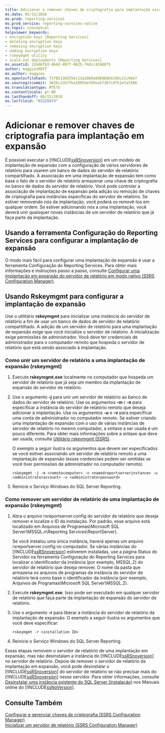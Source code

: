 ```yaml
---
title: Adicionar e remover chaves de criptografia para implantação escalável | Microsoft Docs
ms.date: 05/31/2016
ms.prod: reporting-services
ms.prod_service: reporting-services-native
ms.topic: conceptual
helpviewer_keywords:
- encryption keys [Reporting Services]
- deleting encryption keys
- removing encryption keys
- adding encryption keys
- rskeymgmt utility
- scale-out deployments [Reporting Services]
ms.assetid: 2da86fb3-4b4d-407f-9825-74dcc42486f5
author: maggiesMSFT
ms.author: maggies
ms.openlocfilehash: f1f021382556c13a20b0a8988b8b5199c21c9de7
ms.sourcegitcommit: 3026c22b7fba19059a769ea5f367c4f51efaf286
ms.translationtype: MTE75
ms.contentlocale: pt-BR
ms.lasthandoff: 06/15/2019
ms.locfileid: "63225673"
---
```

# <a name="add-and-remove-encryption-keys-for-scale-out-deployment"></a>Adicionar e remover chaves de criptografia para implantação em expansão
  É possível executar o [!INCLUDE[ssRSnoversion](../../includes/ssrsnoversion-md.md)] em um modelo de implantação de expansão com a configuração de vários servidores de relatório para usarem um banco de dados do servidor de relatório compartilhado. A associação em uma implantação de expansão tem como base o fato de o servidor de relatório armazenar uma chave de criptografia no banco de dados do servidor de relatório. Você pode controlar a associação de implantação de expansão pela adição ou remoção de chaves de criptografia para instâncias específicas do servidor de relatório. Se estiver removendo nós da implantação, você poderá os removê-los em qualquer ordem. Se estiver adicionando nós a uma implantação, você deverá unir quaisquer novas instâncias de um servidor de relatório que já faça parte da implantação.  
  
## <a name="using-the-reporting-services-configuration-tool-to-configure-scale-out-deployment"></a>Usando a ferramenta Configuração do Reporting Services para configurar a implantação de expansão  
 O modo mais fácil para configurar uma implantação de expansão é usar a ferramenta Configuração do Reporting Services. Para obter mais informações e instruções passo a passo, consulte [Configurar uma implantação em expansão do servidor de relatório em modo nativo &#40;SSRS Configuration Manager&#41;](../../reporting-services/install-windows/configure-a-native-mode-report-server-scale-out-deployment.md).  
  
## <a name="using-rskeymgmt-to-configure-scale-out-deployment"></a>Usando Rskeymgmt para configurar a implantação de expansão  
 Use o utilitário **rskeymgmt** para inicializar uma instância do servidor de relatório a fim de usar um banco de dados de servidor de relatório compartilhado. A adição de um servidor de relatório para uma implantação de expansão exige que você inicialize o servidor de relatório. A inicialização exige permissões de administrador. Você deve ter credenciais de administrador para o computador remoto que hospeda o servidor de relatório que está sendo associado à implantação.  
  
### <a name="how-to-join-a-report-server-to-a-scale-out-deployment-rskeymgmt"></a>Como unir um servidor de relatório a uma implantação de expansão (rskeymgmt)  
  
1.  Execute **rskeymgmt.exe** localmente no computador que hospeda um servidor de relatório que já seja um membro da implantação de expansão do servidor de relatório.  
  
2.  Use o argumento **-j** para unir um servidor de relatório ao banco de dados do servidor de relatório. Use os argumentos **-m** r **-n** para especificar a instância do servidor de relatório remoto que deseja adicionar à implantação. Use os argumentos **-u** e **-v** para especificar uma conta de administrador no computador remoto. Se estiver criando uma implantação de expansão com o uso de várias instâncias de servidor de relatório no mesmo computador, a sintaxe a ser usada é um pouco diferente. Para obter mais informações sobre a sintaxe que deve ser usada, consulte [Utilitário rskeymgmt &#40;SSRS&#41;](../../reporting-services/tools/rskeymgmt-utility-ssrs.md).  
  
     O exemplo a seguir ilustra os argumentos que devem ser especificados se você estiver associando um servidor de relatório remoto a uma implantação de expansão (essas credenciais podem ser omitidas se você tiver permissões de administrador no computador remoto):  
  
    ```  
    rskeymgmt -j -m <remotecomputer> -n <namedreportserverinstance> -u <administratoraccount> -v <administratorpassword>  
    ```
3. Reinicie o Serviço Windows do SQL Server Reporting.
  
### <a name="how-to-remove-a-report-server-from-a-scale-out-deployment-rskeymgmt"></a>Como remover um servidor de relatório de uma implantação de expansão (rskeymgmt)  
  
1.  Abra o arquivo rsreportserver.config do servidor de relatório que deseja remover e localize o ID da instalação. Por padrão, esse arquivo está localizado em Arquivos de Programas\Microsoft SQL Server\MSSQL.*n*\Reporting Services\ReportServer).  
  
     Se você instalou uma única instância, haverá apenas um arquivo rsreportserver.config no computador. Se várias instâncias do [!INCLUDE[ssRSnoversion](../../includes/ssrsnoversion-md.md)] estiverem instaladas, use a página Status do Servidor na ferramenta Configuração do Reporting Services para localizar o identificador da instância (por exemplo, MSSQL.2) do servidor de relatório que deseja remover. O nome da pasta que armazena os arquivos de programas da instância do servidor de relatório terá como base o identificador da instância (por exemplo, Arquivos de Programas\Microsoft SQL Server\MSSQL.2).  
  
2.  Execute **rskeymgmt.exe**. Isso pode ser executado em qualquer servidor de relatório que faça parte da implantação de expansão do servidor de relatório.  
  
3.  Use o argumento **-r** para liberar a instância do servidor de relatório da implantação de expansão. O exemplo a seguir ilustra os argumentos que você deve especificar:  
  
    ```  
    rskeymgmt -r <installation ID>  
    ```  
4. Reinicie o Serviço Windows do SQL Server Reporting.
  
 Essas etapas removem o servidor de relatório de uma implantação em expansão, mas não desinstalam a instância do [!INCLUDE[ssRSnoversion](../../includes/ssrsnoversion-md.md)] no servidor de relatório. Depois de remover o servidor de relatório da implantação em expansão, você pode desinstalar o [!INCLUDE[ssRSnoversion](../../includes/ssrsnoversion-md.md)] do servidor de relatório se não precisar mais do [!INCLUDE[ssRSnoversion](../../includes/ssrsnoversion-md.md)] nesse servidor. Para obter informações, consulte [Desinstalar uma instância existente do SQL Server &#40;Instalação&#41;](../../sql-server/install/uninstall-an-existing-instance-of-sql-server-setup.md) nos Manuais online do [!INCLUDE[ssNoVersion](../../includes/ssnoversion-md.md)].  
  
## <a name="see-also"></a>Consulte Também  
 [Configurar e gerenciar chaves de criptografia &#40;SSRS Configuration Manager&#41;](../../reporting-services/install-windows/ssrs-encryption-keys-manage-encryption-keys.md)   
 [Inicializar um servidor de relatório &#40;SSRS Configuration Manager&#41;](../../reporting-services/install-windows/ssrs-encryption-keys-initialize-a-report-server.md)  
  
  
